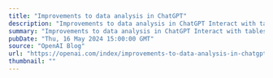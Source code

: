 ```yaml
---
title: "Improvements to data analysis in ChatGPT"
description: "Improvements to data analysis in ChatGPT Interact with tables and charts and add files directly from Google Drive and Microsoft OneDrive."
summary: "Improvements to data analysis in ChatGPT Interact with tables and charts and add files directly from Google Drive and Microsoft OneDrive."
pubDate: "Thu, 16 May 2024 15:00:00 GMT"
source: "OpenAI Blog"
url: "https://openai.com/index/improvements-to-data-analysis-in-chatgpt"
thumbnail: ""
---
```


